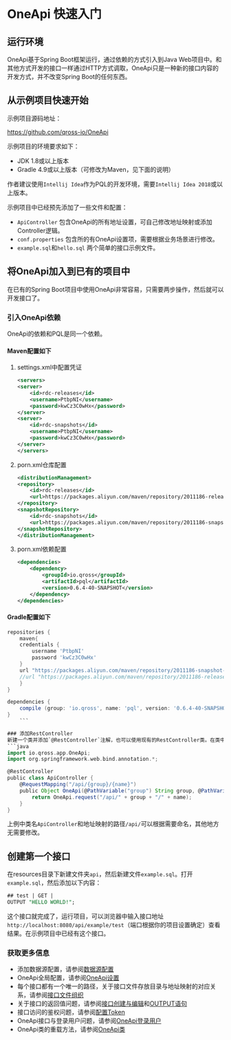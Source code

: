 # OneApi 快速入门

## 运行环境
OneApi基于Spring Boot框架运行，通过依赖的方式引入到Java Web项目中。和其他方式开发的接口一样通过HTTP方式调取，OneApi只是一种新的接口内容的开发方式，并不改变Spring Boot的任何东西。

## 从示例项目快速开始

示例项目源码地址：

<https://github.com/qross-io/OneApi>

示例项目的环境要求如下：

* JDK 1.8或以上版本
* Gradle 4.9或以上版本（可修改为Maven，见下面的说明）

作者建议使用`Intellij Idea`作为PQL的开发环境，需要`Intellij Idea 2018`或以上版本。

示例项目中已经预先添加了一些文件和配置：

* `ApiController` 包含OneApi的所有地址设置，可自己修改地址映射或添加Controller逻辑。
* `conf.properties` 包含所的有OneApi设置项，需要根据业务场景进行修改。
* `example.sql`和`hello.sql` 两个简单的接口示例文件。

## 将OneApi加入到已有的项目中
在已有的Spring Boot项目中使用OneApi非常容易，只需要两步操作，然后就可以开发接口了。

### 引入OneApi依赖
OneApi的依赖和PQL是同一个依赖。

#### Maven配置如下

1. settings.xml中配置凭证
    ```xml
    <servers>
    <server>
        <id>rdc-releases</id>
        <username>PtbpNI</username>
        <password>kwCz3C0wHx</password>
    </server>
    <server>
        <id>rdc-snapshots</id>
        <username>PtbpNI</username>
        <password>kwCz3C0wHx</password>
    </server>
    </servers>
    ```
2. porn.xml仓库配置
    ```xml
    <distributionManagement>
    <repository>
        <id>rdc-releases</id>
        <url>https://packages.aliyun.com/maven/repository/2011186-release-Aa5YmC/</url>
    </repository>
    <snapshotRepository>
        <id>rdc-snapshots</id>
        <url>https://packages.aliyun.com/maven/repository/2011186-snapshot-FSoDsK/</url>
    </snapshotRepository>
    </distributionManagement>
    ```
3. porn.xml依赖配置
    ```xml
    <dependencies>
        <dependency>
            <groupId>io.qross</groupId>
            <artifactId>pql</artifactId>
            <version>0.6.4-40-SNAPSHOT</version>
        </dependency> 
    </dependencies>
    ```

#### Gradle配置如下
```groovy
repositories {
    maven{
    credentials {
        username 'PtbpNI'
        password 'kwCz3C0wHx'
    }
    url "https://packages.aliyun.com/maven/repository/2011186-snapshot-FSoDsK/"
    //url "https://packages.aliyun.com/maven/repository/2011186-release-Aa5YmC/"
    }
}

dependencies {
    compile (group: 'io.qross', name: 'pql', version: '0.6.4-40-SNAPSHOT')
}
    ```

### 添加RestController
新建一个类并添加`@RestController`注解，也可以使用现有的RestController类。在类中添加一个方法：
```java
import io.qross.app.OneApi;
import org.springframework.web.bind.annotation.*;

@RestController
public class ApiController {
    @RequestMapping("/api/{group}/{name}")
    public Object OneApi(@PathVariable("group") String group, @PathVariable("name") String name) {
        return OneApi.request("/api/" + group + "/" + name);
    }
}
```
上例中类名`ApiController`和地址映射的路径`/api/`可以根据需要命名，其他地方无需要修改。

## 创建第一个接口
在resources目录下新建文件夹`api`，然后新建文件`example.sql`。打开`example.sql`，然后添加以下内容：
```sql
## test | GET |
OUTPUT "HELLO WORLD!";
```
这个接口就完成了，运行项目，可以浏览器中输入接口地址`http://localhost:8080/api/example/test`（端口根据你的项目设置确定）查看结果。在示例项目中已经有这个接口。

### 获取更多信息
* 添加数据源配置，请参阅[数据源配置](/pql/properties.md)
* OneApi全局配置，请参阅[OneApi设置](/oneapi/setup.md)
* 每个接口都有一个唯一的路径，关于接口文件存放目录与地址映射的对应关系，请参阅[接口文件组织](/oneapi/file.md)
* 关于接口的返回值问题，请参阅[接口创建与编辑](/oneapi/edit.md)和[OUTPUT语句](/pql/output.md)
* 接口访问的鉴权问题，请参阅[配置Token](/oneapi/token.md)
* OneApi接口与登录用户问题，请参阅[OneApi登录用户](/oneapi/signin.md)
* OneApi类的重载方法，请参阅[OneApi类](/pql/class.md)